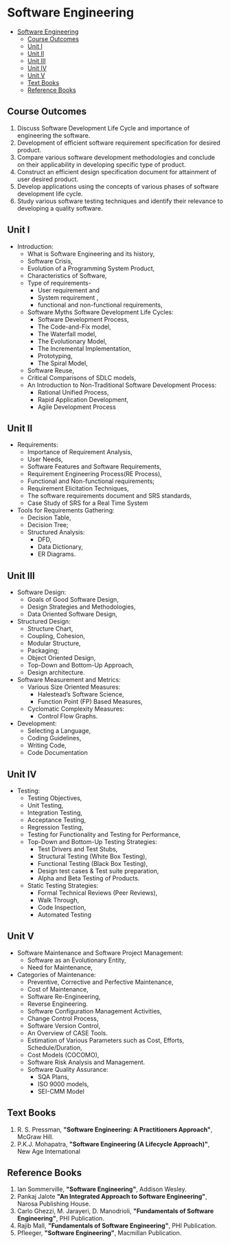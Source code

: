 # Software Engineering

- [Software Engineering](#software-engineering)
  - [Course Outcomes](#course-outcomes)
  - [Unit I](#unit-i)
  - [Unit II](#unit-ii)
  - [Unit III](#unit-iii)
  - [Unit IV](#unit-iv)
  - [Unit V](#unit-v)
  - [Text Books](#text-books)
  - [Reference Books](#reference-books)

## Course Outcomes

1. Discuss Software Development Life Cycle and importance of 
   engineering the software.
2. Development of efficient software requirement specification 
   for desired product.
3. Compare various software development methodologies and conclude
   on their applicability in developing specific type of product.
4. Construct an efficient design specification document for 
   attainment of user desired product.
5. Develop applications using the concepts of various phases 
   of software development life cycle.
6. Study various software testing techniques and identify their
   relevance to developing a quality software.

## Unit I

- Introduction:
  - What is Software Engineering and its history, 
  - Software Crisis, 
  - Evolution of a Programming System Product, 
  - Characteristics of Software, 
  - Type of requirements- 
    - User requirement and 
    - System requirement ,
    - functional and non-functional requirements, 
  - Software Myths Software Development Life Cycles: 
    - Software Development Process, 
    - The Code-and-Fix model, 
    - The Waterfall model, 
    - The Evolutionary Model, 
    - The Incremental Implementation, 
    - Prototyping, 
    - The Spiral Model, 
  - Software Reuse, 
  - Critical Comparisons of SDLC models, 
  - An Introduction to Non-Traditional Software Development Process: 
    - Rational Unified Process, 
    - Rapid Application Development, 
    - Agile Development Process

## Unit II

- Requirements: 
  - Importance of Requirement Analysis, 
  - User Needs, 
  - Software Features and Software Requirements, 
  - Requirement Engineering Process(RE Process), 
  - Functional and Non-functional requirements;
  - Requirement Elicitation Techniques, 
  - The software requirements document and SRS standards, 
  - Case Study of SRS for a Real Time System
- Tools for Requirements Gathering: 
  - Decision Table, 
  - Decision Tree;
  - Structured Analysis: 
    - DFD, 
    - Data Dictionary, 
    - ER Diagrams.

## Unit III

- Software Design: 
  - Goals of Good Software Design, 
  - Design Strategies and Methodologies, 
  - Data Oriented Software Design, 
- Structured Design:
  - Structure Chart, 
  - Coupling, Cohesion,
  - Modular Structure, 
  - Packaging; 
  - Object Oriented Design, 
  - Top-Down and Bottom-Up Approach, 
  - Design architecture.
- Software Measurement and Metrics: 
  - Various Size Oriented Measures: 
    - Halestead’s Software Science, 
    - Function Point (FP) Based Measures, 
  - Cyclomatic Complexity Measures: 
    - Control Flow Graphs.
- Development: 
  - Selecting a Language, 
  - Coding Guidelines, 
  - Writing Code,
  - Code Documentation

## Unit IV

- Testing: 
  - Testing Objectives, 
  - Unit Testing, 
  - Integration Testing, 
  - Acceptance Testing, 
  - Regression Testing, 
  - Testing for Functionality and Testing for Performance, 
  - Top-Down and Bottom-Up Testing Strategies: 
    - Test Drivers and Test Stubs, 
    - Structural Testing (White Box Testing), 
    - Functional Testing (Black Box Testing), 
    - Design test cases & Test suite preparation, 
    - Alpha and Beta Testing of Products. 
  - Static Testing Strategies: 
    - Formal Technical Reviews (Peer Reviews), 
    - Walk Through, 
    - Code Inspection, 
    - Automated Testing

## Unit V

- Software Maintenance and Software Project Management: 
  - Software as an Evolutionary Entity, 
  - Need for Maintenance, 
- Categories of Maintenance:
  - Preventive, Corrective and Perfective Maintenance, 
  - Cost of Maintenance, 
  - Software Re-Engineering, 
  - Reverse Engineering. 
  - Software Configuration Management Activities, 
  - Change Control Process, 
  - Software Version Control, 
  - An Overview of CASE Tools. 
  - Estimation of Various Parameters such as Cost, Efforts, Schedule/Duration, 
  - Cost Models (COCOMO), 
  - Software Risk Analysis and Management.
  - Software Quality Assurance: 
    - SQA Plans, 
    - ISO 9000 models, 
    - SEI-CMM Model

## Text Books

1. R. S. Pressman,
   **"Software Engineering: A Practitioners Approach"**,
   McGraw Hill.
2. P.K.J. Mohapatra,
   **"Software Engineering (A Lifecycle Approach)"**,
   New Age International

## Reference Books

1. Ian Sommerville,
   **"Software Engineering"**, 
   Addison Wesley.
2. Pankaj Jalote
   **"An Integrated Approach to Software Engineering"**, 
   Narosa Publishing House.
3. Carlo Ghezzi, M. Jarayeri, D. Manodrioli,
   **"Fundamentals of Software Engineering"**, 
   PHI Publication.
4. Rajib Mall,
   **"Fundamentals of Software Engineering"**,
   PHI Publication.
5. Pfleeger,
   **"Software Engineering"**,
   Macmillan Publication.